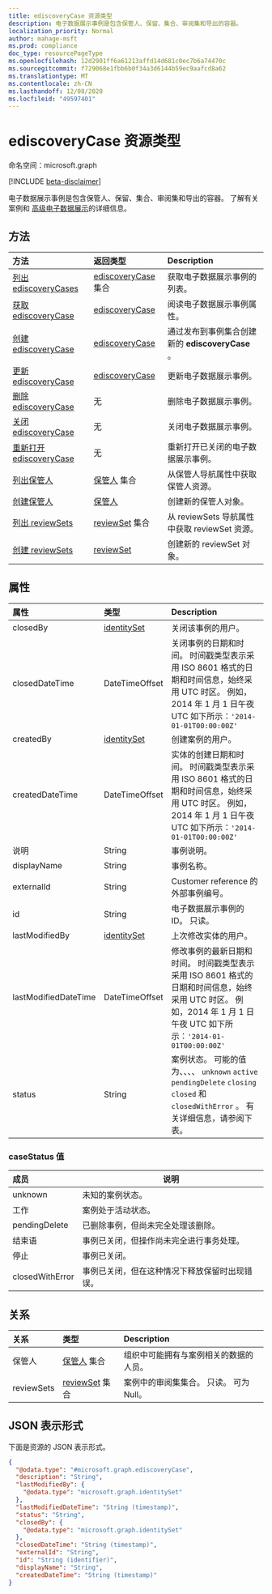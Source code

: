```yaml
---
title: ediscoveryCase 资源类型
description: 电子数据展示事例是包含保管人、保留、集合、审阅集和导出的容器。
localization_priority: Normal
author: mahage-msft
ms.prod: compliance
doc_type: resourcePageType
ms.openlocfilehash: 12d2901ff6a61213affd14d681c0ec7b6a74470c
ms.sourcegitcommit: f729068e1fbb6b0f34a3d6144b59ec9aafcd8a62
ms.translationtype: MT
ms.contentlocale: zh-CN
ms.lasthandoff: 12/08/2020
ms.locfileid: "49597401"
---
```

# <a name="ediscoverycase-resource-type"></a>ediscoveryCase 资源类型

命名空间：microsoft.graph

[!INCLUDE [beta-disclaimer](../../includes/beta-disclaimer.md)]

电子数据展示事例是包含保管人、保留、集合、审阅集和导出的容器。  了解有关案例和 [高级电子数据展示](/microsoft-365/compliance/overview-ediscovery-20)的详细信息。

## <a name="methods"></a>方法

| 方法       | 返回类型 | Description |
|:-------------|:------------|:------------|
| [列出 ediscoveryCases](../api/ediscoverycase-list.md)          | [ediscoveryCase](ediscoverycase.md) 集合   | 获取电子数据展示事例的列表。|
| [获取 ediscoveryCase](../api/ediscoverycase-get.md)            | [ediscoveryCase](ediscoverycase.md)               | 阅读电子数据展示事例属性。 |
| [创建 ediscoveryCase](../api/ediscoverycase-post.md)        | [ediscoveryCase](ediscoverycase.md)               | 通过发布到事例集合创建新的 **ediscoveryCase** 。 |
| [更新 ediscoveryCase](../api/ediscoverycase-update.md)      | [ediscoveryCase](ediscoverycase.md)               | 更新电子数据展示事例。 |
| [删除 ediscoveryCase](../api/ediscoverycase-delete.md)      | 无                                              | 删除电子数据展示事例。 |
| [关闭 ediscoveryCase](../api/ediscoverycase-close.md)        | 无                                              | 关闭电子数据展示事例。 |
| [重新打开 ediscoveryCase](../api/ediscoverycase-reopen.md)      | 无                                              | 重新打开已关闭的电子数据展示事例。|
| [列出保管人](../api/custodian-get.md)   | [保管人](../resources/custodian.md) 集合 |从保管人导航属性中获取保管人资源。|
| [创建保管人](../api/ediscoverycase-post-custodians.md)  | [保管人](../resources/custodian.md)           |创建新的保管人对象。|
| [列出 reviewSets](../api/reviewset-list.md)   | [reviewSet](../resources/reviewset.md) 集合 | 从 reviewSets 导航属性中获取 reviewSet 资源。|
| [创建 reviewSets](../api/reviewset-post.md)  | [reviewSet](../resources/reviewset.md)           | 创建新的 reviewSet 对象。|

## <a name="properties"></a>属性

| 属性     | 类型        | Description |
|:-------------|:------------|:------------|
|closedBy|[identitySet](/graph/api/resources/identityset)|关闭该事例的用户。|
|closedDateTime|DateTimeOffset|关闭事例的日期和时间。 时间戳类型表示采用 ISO 8601 格式的日期和时间信息，始终采用 UTC 时区。 例如，2014 年 1 月 1 日午夜 UTC 如下所示：`'2014-01-01T00:00:00Z'`|
|createdBy|[identitySet](/graph/api/resources/identityset)|创建案例的用户。|
|createdDateTime|DateTimeOffset|实体的创建日期和时间。 时间戳类型表示采用 ISO 8601 格式的日期和时间信息，始终采用 UTC 时区。 例如，2014 年 1 月 1 日午夜 UTC 如下所示：`'2014-01-01T00:00:00Z'`|
|说明|String|事例说明。|
|displayName|String|事例名称。|
|externalId|String|Customer reference 的外部事例编号。|
|id|String| 电子数据展示事例的 ID。 只读。 |
|lastModifiedBy|[identitySet](/graph/api/resources/identityset)|上次修改实体的用户。|
|lastModifiedDateTime|DateTimeOffset| 修改事例的最新日期和时间。 时间戳类型表示采用 ISO 8601 格式的日期和时间信息，始终采用 UTC 时区。 例如，2014 年 1 月 1 日午夜 UTC 如下所示：`'2014-01-01T00:00:00Z'`|
|status|String| 案例状态。 可能的值为、、、、 `unknown` `active` `pendingDelete` `closing` `closed` 和 `closedWithError` 。 有关详细信息，请参阅下表。|

### <a name="casestatus-values"></a>caseStatus 值

|成员|说明|
|:----|-----------|
| unknown | 未知的案例状态。 |
| 工作 | 案例处于活动状态。 |
| pendingDelete | 已删除事例，但尚未完全处理该删除。 |
| 结束语 | 事例已关闭，但操作尚未完全进行事务处理。 |
| 停止 | 事例已关闭。 |
| closedWithError | 事例已关闭，但在这种情况下释放保留时出现错误。 |

## <a name="relationships"></a>关系

| 关系 | 类型        | Description |
|:-------------|:------------|:------------|
|保管人|[保管人](../resources/custodian.md) 集合| 组织中可能拥有与案例相关的数据的人员。 |
|reviewSets|[reviewSet](reviewset.md) 集合| 案例中的审阅集集合。 只读。 可为 Null。 |

## <a name="json-representation"></a>JSON 表示形式

下面是资源的 JSON 表示形式。

<!-- {
  "blockType": "resource",
  "keyProperty":"id",
  "optionalProperties": [
 
  ],
  "@odata.type": "microsoft.graph.ediscoveryCase"
}-->

```json
{
  "@odata.type": "#microsoft.graph.ediscoveryCase",
  "description": "String",
  "lastModifiedBy": {
    "@odata.type": "microsoft.graph.identitySet"
  },
  "lastModifiedDateTime": "String (timestamp)",
  "status": "String",
  "closedBy": {
    "@odata.type": "microsoft.graph.identitySet"
  },
  "closedDateTime": "String (timestamp)",
  "externalId": "String",
  "id": "String (identifier)",
  "displayName": "String",
  "createdDateTime": "String (timestamp)"
}
```

<!-- uuid: 16cd6b66-4b1a-43a1-adaf-3a886856ed98
2019-02-04 14:57:30 UTC -->
<!-- {
  "type": "#page.annotation",
  "description": "ediscoveryCase resource",
  "keywords": "",
  "section": "documentation",
  "tocPath": ""
}-->
